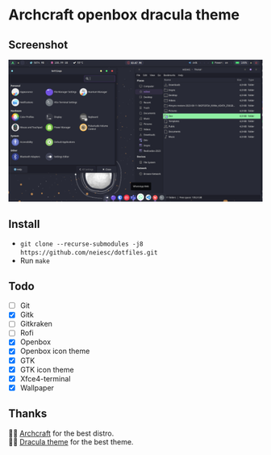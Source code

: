 # Archcraft openbox dracula theme
## Screenshot
![Screenshot of Dracule themplate on Archcraftrtyrty](assets/Screenshot.png)
## Install
- `git clone --recurse-submodules -j8 https://github.com/neiesc/dotfiles.git`
- Run `make`

## Todo
- [ ] Git
- [x] Gitk
- [ ] Gitkraken
- [ ] Rofi
- [x] Openbox
- [x] Openbox icon theme
- [x] GTK
- [x] GTK icon theme
- [x] Xfce4-terminal
- [x] Wallpaper

## Thanks
🙏🏼 [Archcraft](https://github.com/archcraft-os) for the best distro.
<br>
🙏🏼 [Dracula theme](https://github.com/dracula/dracula-theme) for the best theme.
